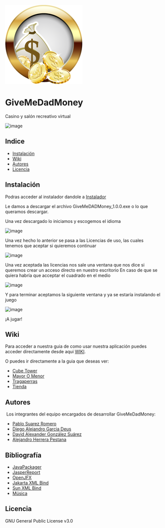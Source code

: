 ![GiveMeDadMoney](https://github.com/dam-dad/GiveMeDadMoney/blob/main/src/main/resources/images/Menu/icono.png)
# GiveMeDadMoney 

Casino y salón recreativo virtual

![image](https://user-images.githubusercontent.com/47283527/155526881-de0741ad-02fb-4403-89b5-d9615998e907.png)


## Indice 

- [Instalación](#instalación)
- [Wiki](#wiki)
- [Autores](#autores)
- [Licencia](#licencia)


## Instalación

Podras acceder al instalador dandole a [Instalador](https://github.com/dam-dad/GiveMeDadMoney/releases)

Le damos a descargar el archivo GiveMeDADMoney_1.0.0.exe o lo que queramos descargar.

Una vez descargado lo iniciamos y escogemos el idioma

![image](https://user-images.githubusercontent.com/90903717/155432303-4e1ba331-4ab6-4304-90ac-a7a294a94ca3.png)

Una vez hecho lo anterior se pasa a las Licencias de uso, las cuales tenemos que aceptar si quieremos continuar

![image](https://user-images.githubusercontent.com/90903717/155432418-74bc3675-0769-4ba7-af31-9b3951c46927.png)

Una vez aceptada las licencias nos sale una ventana que nos dice si queremos crear un acceso directo en nuestro escritorio
En caso de que se quiera habría que acceptar el cuadrado en el medio

![image](https://user-images.githubusercontent.com/90903717/155432546-18ae3fae-6143-4268-8c53-296da1212e71.png)

Y para terminar aceptamos la siguiente ventana y ya se estaría instalando el juego

![image](https://user-images.githubusercontent.com/90903717/155432675-a708ce0f-916d-4d7b-b147-17d55557d315.png)

¡A jugar!


## Wiki
Para acceder a nuestra guia de como usar nuestra aplicación puedes acceder directamente desde aqui [WIKI](https://github.com/dam-dad/GiveMeDadMoney/wiki).

O puedes ir directamente a la guia que deseas ver:
- [Cube Tower](https://github.com/dam-dad/GiveMeDadMoney/wiki/Cube-Tower)
- [Mayor O Menor](https://github.com/dam-dad/GiveMeDadMoney/wiki/MayorOMenor)
- [Tragaperras](https://github.com/dam-dad/GiveMeDadMoney/wiki/Tragaperras)
- [Tienda](https://github.com/dam-dad/GiveMeDadMoney/wiki/Store)

## Autores

​		Los integrantes del equipo encargados de desarrollar GiveMeDadMoney:

- [Pablo Suarez Romero](https://github.com/PabloSR06)
- [Diego Alejandro Garcia Deus](https://github.com/Diego04012002)
- [David Alexander González Suárez](https://github.com/dalextf)
- [Alejandro Herrera Pestana](https://github.com/AlejandroHP96)

## Bibliografía

- [JavaPackager](https://github.com/fvarrui/JavaPackager)
- [JasperReport](https://github.com/dam-dad/JasperReports)
- [OpenJFX](https://mvnrepository.com/artifact/org.openjfx)
- [Jakarta XML Bind](https://mvnrepository.com/artifact/jakarta.xml.bind)
- [Sun XML Bind](https://mvnrepository.com/artifact/com.sun.xml.bind)
- [Música](https://soundcloud.com/misteredge)

## Licencia

GNU General Public License v3.0
